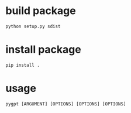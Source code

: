 # build package
```
python setup.py sdist
```
# install package
```
pip install .
```

# usage
```
pygpt [ARGUMENT] [OPTIONS] [OPTIONS] [OPTIONS]
```